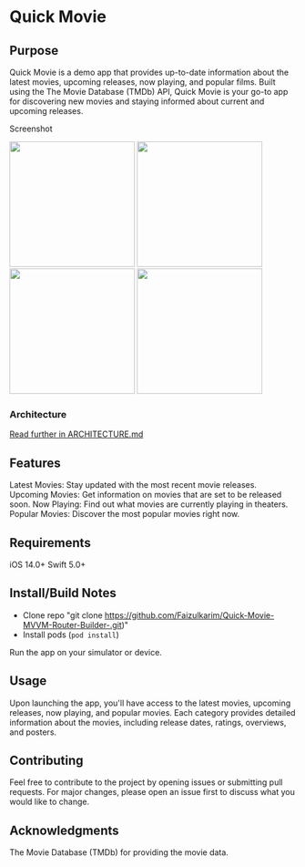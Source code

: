 # Quick Movie

## Purpose
Quick Movie is a demo app that provides up-to-date information about the latest movies, upcoming releases, now playing, and popular films. Built using the The Movie Database (TMDb) API, Quick Movie is your go-to app for discovering new movies and staying informed about current and upcoming releases.

Screenshot
<p align="left">
  <img src="https://github.com/Faizulkarim/Quick-Movie-MVVM-Router-Builder-/assets/19513689/4b4f3ca5-1cf4-4e28-8989-f1a5e91ae40b" width="220" alt="">
  <img src="https://github.com/Faizulkarim/Quick-Movie-MVVM-Router-Builder-/assets/19513689/821eec72-31ca-4c7b-967d-d6afb4791155" width="220" title="">
  <img src="https://github.com/Faizulkarim/Quick-Movie-MVVM-Router-Builder-/assets/19513689/4c2732b7-49cf-4112-afb5-5dba0c08c8c0" width="220" alt="">
  <img src="https://github.com/Faizulkarim/Quick-Movie-MVVM-Router-Builder-/assets/19513689/73ffd969-64c2-4640-a253-3fbd623ad421" width="220" alt="">
</p>


### Architecture

[Read further in ARCHITECTURE.md](ARCHITECTURE.md)

## Features

Latest Movies: Stay updated with the most recent movie releases.
Upcoming Movies: Get information on movies that are set to be released soon.
Now Playing: Find out what movies are currently playing in theaters.
Popular Movies: Discover the most popular movies right now.

## Requirements

iOS 14.0+
Swift 5.0+

## Install/Build Notes
* Clone repo  "git clone https://github.com/Faizulkarim/Quick-Movie-MVVM-Router-Builder-.git)"
* Install pods (`pod install`)

Run the app on your simulator or device.

## Usage

Upon launching the app, you'll have access to the latest movies, upcoming releases, now playing, and popular movies. Each category provides detailed information about the movies, including release dates, ratings, overviews, and posters.

## Contributing

Feel free to contribute to the project by opening issues or submitting pull requests. For major changes, please open an issue first to discuss what you would like to change.

## Acknowledgments

The Movie Database (TMDb) for providing the movie data.

